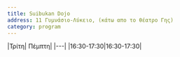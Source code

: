 ```yaml
---
title: Suibukan Dojo
address: 11 Γυμνάσιο-Λύκειο, (κάτω απο το θέατρο Γης)
category: program
---
```


|Τρίτη| Πέμπτη| 
|---|
|16:30-17:30|16:30-17:30|